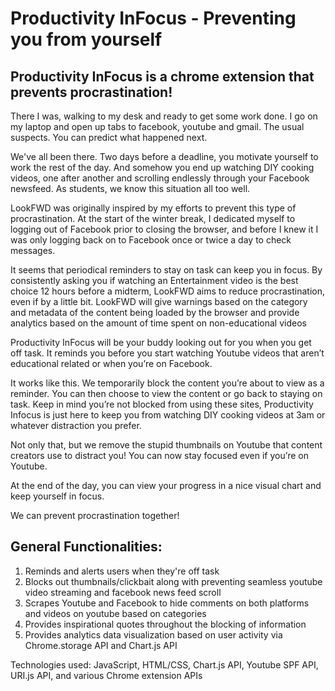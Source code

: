 # Productivity InFocus - Preventing you from yourself

## Productivity InFocus is a chrome extension that prevents procrastination!
There I was, walking to my desk and ready to get some work done. I go on my laptop and open up tabs to facebook, youtube and gmail. The usual suspects. You can  predict what happened next.

We've all been there. Two days before a deadline, you motivate yourself to work the rest of the day. And somehow you end up watching DIY cooking videos, one after another and scrolling endlessly through your Facebook newsfeed. As students, we know this situation all too well.

LookFWD was originally inspired by my efforts to prevent this type of procrastination. At the start of the winter break, I dedicated myself to logging out of Facebook prior to closing the browser, and before I knew it I was only logging back on to Facebook once or twice a day to check messages. <br/>

It seems that periodical reminders to stay on task can keep you in focus. By consistently asking you if watching an Entertainment video is the best choice 12 hours before a midterm, LookFWD aims to reduce procrastination, even if by a little bit. LookFWD will give warnings based on the category and metadata of the content being loaded by the browser and provide analytics based on the amount of time spent on non-educational videos<br/>

Productivity InFocus will be your buddy looking out for you when you get off task. It reminds you before you start watching Youtube videos that aren’t educational related or when you’re on Facebook.<br/>

It works like this. We temporarily block the content you’re about to view as a reminder. You can then choose to view the content or go back to staying on task. Keep in mind you’re not blocked from using these sites, Productivity Infocus is just here to keep you from watching DIY cooking videos at 3am or whatever distraction you prefer.<br/>

Not only that, but we remove the stupid thumbnails on Youtube that content creators use to distract you! You can now stay focused even if you’re on Youtube.<br/>

At the end of the day, you can view your progress in a nice visual chart and keep yourself in focus.<br/>

We can prevent procrastination together!

## General Functionalities: <br/>
1. Reminds and alerts users when they're off task <br/>
2. Blocks out thumbnails/clickbait along with preventing seamless youtube video streaming and facebook news feed scroll<br/>
3. Scrapes Youtube and Facebook to hide comments on both platforms and videos on youtube based on categories<br/>
4. Provides inspirational quotes throughout the blocking of information<br/>
5. Provides analytics data visualization based on user activity via Chrome.storage API and Chart.js API<br/>

Technologies used: JavaScript, HTML/CSS, Chart.js API, Youtube SPF API, URI.js API, and various Chrome extension APIs
